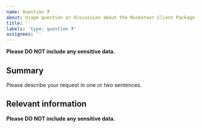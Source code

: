 ```yaml
---
name: Question ❓
about: Usage question or discussion about the Musketeer Client Package
title: ''
labels: 'type: question ❓'
assignees: ''
---
```


**Please DO NOT include any sensitive data.**

## Summary

Please describe your request in one or two sentences.

## Relevant information

<!-- Provide as much useful information as you can -->

**Please DO NOT include any sensitive data.**
